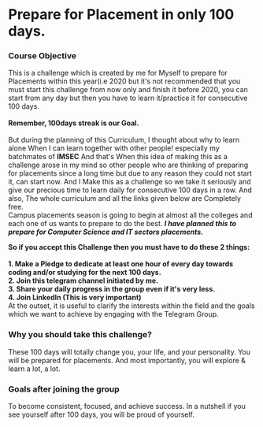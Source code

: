 # Prepare for Placement in only 100 days.

### Course Objective

This is a challenge which is created by me for Myself to prepare for Placements within this year(i.e 2020 but it's not recommended that you must start this challenge from now only and finish it before 2020, you can start from any day but then you have to learn it/practice it for consecutive 100 days. <br> <br> <b>Remember, 100days streak is our Goal.</b> <br> <br>
But during the planning of this Curriculum, I thought about why to learn alone When I can learn together with other people! especially my batchmates of <b>IMSEC</b> And that's When this idea of making this as a challenge arose in my mind so other people who are thinking of preparing for placements since a long time but due to any reason they could not start it, can start now. And I Make this as a challenge so we take it seriously and give our precious time to learn daily for consecutive 100 days in a row. And also, The whole curriculum and all the links given below are Completely free. <br>
Campus placements season is going to begin at almost all the colleges and each one of us wants to prepare to do the best.
<b><em>I have planned this to prepare for Computer Science and IT sectors placements.</em></b> <br>

<b>So if you accept this Challenge then you must have to do these 2 things:<br><br>1. Make a Pledge to dedicate at least one hour of every day towards coding and/or studying for the next 100 days.<br>2. Join this telegram channel initiated by me. <br>3. Share your daily progress in the group even if it's very less.<br>4. Join LinkedIn (This is very important) </b>
<br>
At the outset, it is useful to clarify the interests within the field and the goals which we want to achieve by engaging with the Telegram Group.

### Why you should take this challenge? <br>
These 100 days will totally change you, your life, and your personality. You will be prepared for placements. And most importantly, you will explore & learn a lot, a lot.<br> 

### Goals after joining the group
To become consistent, focused, and achieve success. In a nutshell if you see yourself after 100 days, you will be proud of yourself.

